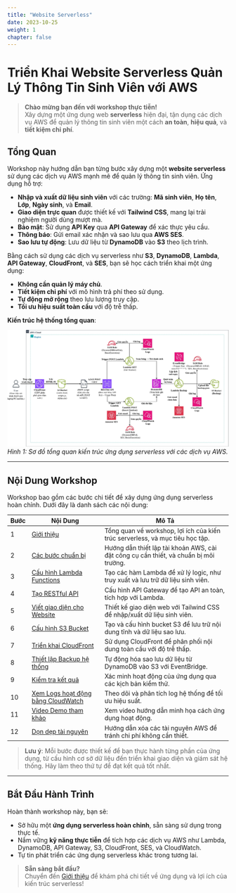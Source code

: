 ```yaml
---
title: "Website Serverless"
date: 2023-10-25
weight: 1
chapter: false
---
```


# Triển Khai Website Serverless Quản Lý Thông Tin Sinh Viên với AWS

> **Chào mừng bạn đến với workshop thực tiễn!**  
> Xây dựng một ứng dụng web **serverless** hiện đại, tận dụng các dịch vụ AWS để quản lý thông tin sinh viên một cách **an toàn**, **hiệu quả**, và **tiết kiệm chi phí**.

## Tổng Quan

Workshop này hướng dẫn bạn từng bước xây dựng một **website serverless** sử dụng các dịch vụ AWS mạnh mẽ để quản lý thông tin sinh viên. Ứng dụng hỗ trợ:  
- **Nhập và xuất dữ liệu sinh viên** với các trường: **Mã sinh viên**, **Họ tên**, **Lớp**, **Ngày sinh**, và **Email**.  
- **Giao diện trực quan** được thiết kế với **Tailwind CSS**, mang lại trải nghiệm người dùng mượt mà.  
- **Bảo mật**: Sử dụng **API Key** qua **API Gateway** để xác thực yêu cầu.  
- **Thông báo**: Gửi email xác nhận và sao lưu qua **AWS SES**.  
- **Sao lưu tự động**: Lưu dữ liệu từ **DynamoDB** vào **S3** theo lịch trình.  

Bằng cách sử dụng các dịch vụ serverless như **S3**, **DynamoDB**, **Lambda**, **API Gateway**, **CloudFront**, và **SES**, bạn sẽ học cách triển khai một ứng dụng:  
- **Không cần quản lý máy chủ**.  
- **Tiết kiệm chi phí** với mô hình trả phí theo sử dụng.  
- **Tự động mở rộng** theo lưu lượng truy cập.  
- **Tối ưu hiệu suất toàn cầu** với độ trễ thấp.

**Kiến trúc hệ thống tổng quan**:

![Kiến trúc hệ thống serverless](/images/system-architecture-overview.jpg)
*Hình 1: Sơ đồ tổng quan kiến trúc ứng dụng serverless với các dịch vụ AWS.*

---

## Nội Dung Workshop

Workshop bao gồm các bước chi tiết để xây dựng ứng dụng serverless hoàn chỉnh. Dưới đây là danh sách các nội dung:

| **Bước** | **Nội Dung** | **Mô Tả** |
|----------|--------------|-----------|
| 1 | [Giới thiệu](1-introduction/) | Tổng quan về workshop, lợi ích của kiến trúc serverless, và mục tiêu học tập. |
| 2 | [Các bước chuẩn bị](2-preparation-steps/)  | Hướng dẫn thiết lập tài khoản AWS, cài đặt công cụ cần thiết, và chuẩn bị môi trường. |
| 3 | [Cấu hình Lambda Functions](3-creating-lambda-functions/) | Tạo các hàm Lambda để xử lý logic, như truy xuất và lưu trữ dữ liệu sinh viên. |
| 4 | [Tạo RESTful API](1-Introduction/) | Cấu hình API Gateway để tạo API an toàn, tích hợp với Lambda. |
| 5 | [Viết giao diện cho Website](1-Introduction/) | Thiết kế giao diện web với Tailwind CSS để nhập/xuất dữ liệu sinh viên. |
| 6 | [Cấu hình S3 Bucket](1-Introduction/)| Tạo và cấu hình bucket S3 để lưu trữ nội dung tĩnh và dữ liệu sao lưu. |
| 7 | [Triển khai CloudFront](1-Introduction/) | Sử dụng CloudFront để phân phối nội dung toàn cầu với độ trễ thấp. |
| 8 | [Thiết lập Backup hệ thống](1-Introduction/) | Tự động hóa sao lưu dữ liệu từ DynamoDB vào S3 với EventBridge. |
| 9 | [Kiểm tra kết quả](1-Introduction/) | Xác minh hoạt động của ứng dụng qua các kịch bản kiểm thử. |
| 10 | [Xem Logs hoạt động bằng CloudWatch](1-Introduction/) | Theo dõi và phân tích log hệ thống để tối ưu hiệu suất. |
| 11 | [Video Demo tham khảo](1-Introduction/)| Xem video hướng dẫn minh họa cách ứng dụng hoạt động. |
| 12 | [Dọn dẹp tài nguyên](1-Introduction/) | Hướng dẫn xóa các tài nguyên AWS để tránh chi phí không cần thiết. |

> **Lưu ý**: Mỗi bước được thiết kế để bạn thực hành từng phần của ứng dụng, từ cấu hình cơ sở dữ liệu đến triển khai giao diện và giám sát hệ thống. Hãy làm theo thứ tự để đạt kết quả tốt nhất.

---

## Bắt Đầu Hành Trình

Hoàn thành workshop này, bạn sẽ:  
- Sở hữu một **ứng dụng serverless hoàn chỉnh**, sẵn sàng sử dụng trong thực tế.  
- Nắm vững **kỹ năng thực tiễn** để tích hợp các dịch vụ AWS như Lambda, DynamoDB, API Gateway, S3, CloudFront, SES, và CloudWatch.  
- Tự tin phát triển các ứng dụng serverless khác trong tương lai.

> **Sẵn sàng bắt đầu?**  
> Chuyển đến [Giới thiệu](1-introduction/) để khám phá chi tiết về ứng dụng và lợi ích của kiến trúc serverless!